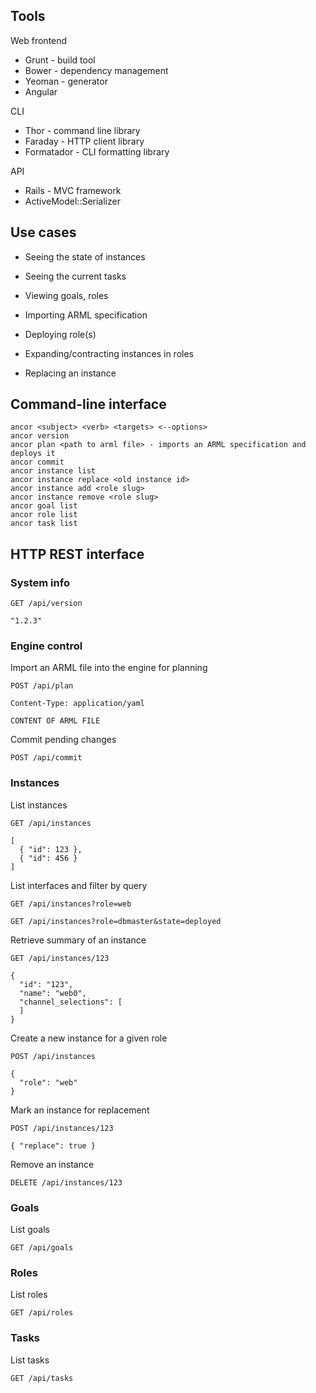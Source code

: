 ## Tools

Web frontend

  - Grunt - build tool
  - Bower - dependency management
  - Yeoman - generator
  - Angular

CLI

  - Thor - command line library
  - Faraday - HTTP client library
  - Formatador - CLI formatting library

API

  - Rails - MVC framework
  - ActiveModel::Serializer

## Use cases

  - Seeing the state of instances
  - Seeing the current tasks
  - Viewing goals, roles

  - Importing ARML specification
  - Deploying role(s)
  - Expanding/contracting instances in roles
  - Replacing an instance

## Command-line interface

    ancor <subject> <verb> <targets> <--options>
    ancor version
    ancor plan <path to arml file> - imports an ARML specification and deploys it
    ancor commit
    ancor instance list
    ancor instance replace <old instance id>
    ancor instance add <role slug>
    ancor instance remove <role slug>
    ancor goal list
    ancor role list
    ancor task list

## HTTP REST interface

### System info

`GET /api/version`

    "1.2.3"

### Engine control

Import an ARML file into the engine for planning

`POST /api/plan`

    Content-Type: application/yaml

    CONTENT OF ARML FILE

Commit pending changes

`POST /api/commit`

### Instances

List instances

`GET /api/instances`

    [
      { "id": 123 },
      { "id": 456 }
    ]

List interfaces and filter by query

`GET /api/instances?role=web`

`GET /api/instances?role=dbmaster&state=deployed`

Retrieve summary of an instance

`GET /api/instances/123`

    {
      "id": "123",
      "name": "web0",
      "channel_selections": [
      ]
    }

Create a new instance for a given role

`POST /api/instances`

    {
      "role": "web"
    }
    
Mark an instance for replacement

`POST /api/instances/123`

    { "replace": true }

Remove an instance

`DELETE /api/instances/123`

### Goals

List goals

`GET /api/goals`

### Roles

List roles

`GET /api/roles`

### Tasks

List tasks

`GET /api/tasks`
